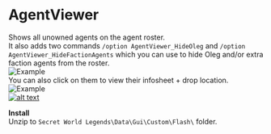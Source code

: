 # AgentViewer
Shows all unowned agents on the agent roster.  
It also adds two commands `/option AgentViewer_HideOleg` and `/option AgentViewer_HideFactionAgents` which you can use to hide Oleg and/or extra faction agents from the roster.  
![Example](https://i.imgur.com/BicUiHR.png)  
You can also click on them to view their infosheet + drop location.  
![Example](https://i.imgur.com/MdqpMUI.png)  
[![alt text](https://i.imgur.com/812P61A.png "Download")](https://github.com/SecretFox/AgentViewer/releases)  

**Install**  
Unzip to `Secret World Legends\Data\Gui\Custom\Flash\` folder.  